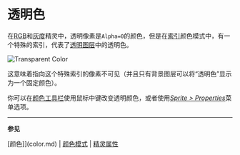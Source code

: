 # 透明色

在[RGB](color-mode.md#rgb)和[灰度](color-mode.md#grayscale)精灵中，透明像素是`Alpha=0`的颜色，但是在[索引](color-mode.md#indexed)颜色模式中，有一个特殊的索引，代表了[透明图层](layers.md#transparent-layers)中的透明色。

![Transparent Color](transparent-color/transparent-color-property.png)

这意味着指向这个特殊索引的像素不可见（并且只有背景图层可以将“透明色”显示为一个固定颜色）。

你可以在[颜色工具栏](color-bar.md)使用鼠标中键改变透明颜色，或者使用[_Sprite > Properties_](sprite-properties.md)菜单选项。

---

**参见**

[颜色]](color.md) | [颜色模式](color-mode.md) | [精灵属性](sprite-properties.md)
